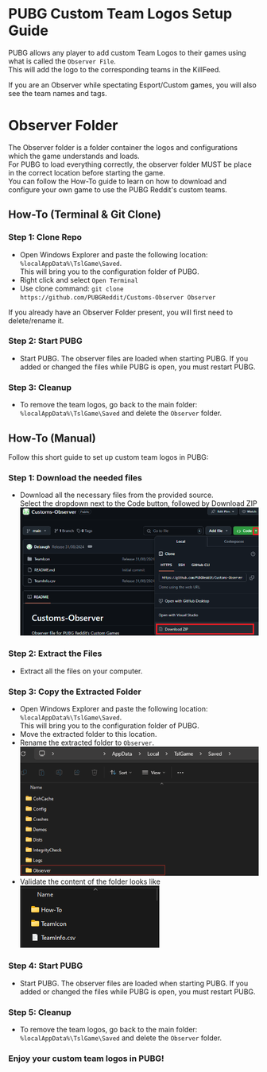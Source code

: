 # PUBG Custom Team Logos Setup Guide

PUBG allows any player to add custom Team Logos to their games using what is called the `Observer File`.   
This will add the logo to the corresponding teams in the KillFeed.  

If you are an Observer while spectating Esport/Custom games, you will also see the team names and tags.

# Observer Folder
The Observer folder is a folder container the logos and configurations which the game understands and loads.  
For PUBG to load everything correctly, the observer folder MUST be place in the correct location before starting the game.   
You can follow the How-To guide to learn on how to download and configure your own game to use the PUBG Reddit's custom teams.


## How-To (Terminal & Git Clone)
 ### Step 1: Clone Repo
- Open Windows Explorer and paste the following location: `%localAppData%\TslGame\Saved`.  
This will bring you to the configuration folder of PUBG.
- Right click and select `Open Terminal`
- Use clone command: `git clone https://github.com/PUBGReddit/Customs-Observer Observer`

If you already have an Observer Folder present, you will first need to delete/rename it.
 
 ### Step 2: Start PUBG
- Start PUBG. The observer files are loaded when starting PUBG. If you added or changed the files while PUBG is open, you must restart PUBG.

### Step 3: Cleanup
- To remove the team logos, go back to the main folder: `%localAppData%\TslGame\Saved` and delete the `Observer` folder.

## How-To (Manual)

Follow this short guide to set up custom team logos in PUBG:

### Step 1: Download the needed files
 - Download all the necessary files from the provided source.  
 Select the dropdown next to the Code button, followed by Download ZIP   
![Download](How-To/Download.png)

### Step 2: Extract the Files
- Extract all the files on your computer.

### Step 3: Copy the Extracted Folder
- Open Windows Explorer and paste the following location: `%localAppData%\TslGame\Saved`.  
This will bring you to the configuration folder of PUBG.
- Move the extracted folder to this location.
- Rename the extracted folder to `Observer`.   
![FolderStructure](How-To/FolderStructure.png)
- Validate the content of the folder looks like   
![ObserverFolder](How-To/ObserverFolder.png)

### Step 4: Start PUBG
- Start PUBG. The observer files are loaded when starting PUBG. If you added or changed the files while PUBG is open, you must restart PUBG.

### Step 5: Cleanup
- To remove the team logos, go back to the main folder: `%localAppData%\TslGame\Saved` and delete the `Observer` folder.



### Enjoy your custom team logos in PUBG!

